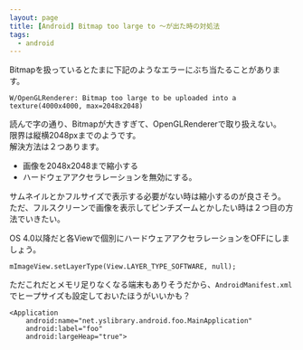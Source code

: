 ```yaml
---
layout: page
title: [Android] Bitmap too large to 〜が出た時の対処法
tags:
  - android
---
```


Bitmapを扱っているとたまに下記のようなエラーにぶち当たることがあります。


```
W/OpenGLRenderer: Bitmap too large to be uploaded into a texture(4000x4000, max=2048x2048)
```

読んで字の通り、Bitmapが大きすぎて、OpenGLRendererで取り扱えない。  
限界は縦横2048pxまでのようです。  
解決方法は２つあります。

- 画像を2048x2048まで縮小する
- ハードウェアアクセラレーションを無効にする。

サムネイルとかフルサイズで表示する必要がない時は縮小するのが良さそう。  
ただ、フルスクリーンで画像を表示してピンチズームとかしたい時は２つ目の方法でいきたい。

OS 4.0以降だと各Viewで個別にハードウェアアクセラレーションをOFFにしましょう。

```
mImageView.setLayerType(View.LAYER_TYPE_SOFTWARE, null);
```

ただこれだとメモリ足りなくなる端末もありそうだから、`AndroidManifest.xml`でヒープサイズも設定しておいたほうがいいかも？

```
<Application
    android:name="net.yslibrary.android.foo.MainApplication"
    android:label="foo"
    android:largeHeap="true">
```



